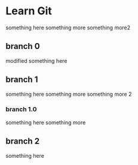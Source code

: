 # Learn Git
something here
something more
something more2

## branch 0
modified something here

## branch 1
something here
something more
something more 2

### branch 1.0
something here
something more

## branch 2
something here
